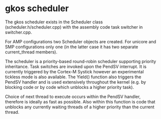 # gkos scheduler #

The gkos scheduler exists in the Scheduler class (scheduler.h/scheduler.cpp) with the assembly code task switcher in switcher.cpp.

For AMP configurations two Scheduler objects are created.  For unicore and SMP configurations only one (in the latter case it has two separate current_thread members).

The scheduler is a priority-based round-robin scheduler supporting priority inheritance.  Task switches are invoked upon the PendSV interrupt.  It is currently triggered by the Cortex-M Systick however an experimental tickless mode is also available.  The Yield() function also triggers the PendSV handler and is used extensively throughout the kernel (e.g. by blocking code or by code which unblocks a higher priority task).

Choice of next thread to execute occurs within the PendSV handler, therefore is ideally as fast as possible.  Also within this function is code that unblocks any currently waiting threads of a higher priority than the current thread.
